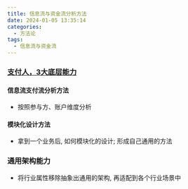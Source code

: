 ```yaml
---
title: 信息流与资金流分析方法
date: 2024-01-05 13:35:14
categories:
  - 方法论
tags:
  - 信息流与资金流
---
```


### [支付人，3大底层能力](https://www.woshipm.com/pd/5892058.html#:~:text=%E6%89%80%E6%94%B6%E8%8E%B7%E7%9A%84%E5%85%A8%E5%B1%80%E6%80%9D%E7%BB%B4,%E6%9C%80%E5%9F%BA%E7%A1%80%E7%9A%84%E4%BA%A7%E5%93%81%E8%83%BD%E5%8A%9B%E3%80%82)

#### 信息流支付流分析方法
- 按照参与方、账户维度分析

#### 模块化设计方法
- 拿到一个业务后, 如何模块化的设计; 形成自己通用的方法

### 通用架构能力
- 将行业属性移除抽象出通用的架构, 再适配到各个行业场景中


